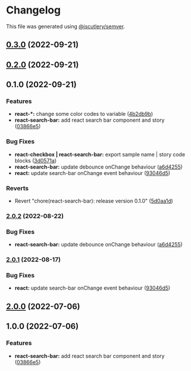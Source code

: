 # Changelog

This file was generated using [@jscutlery/semver](https://github.com/jscutlery/semver).

## [0.3.0](https://gitlab.migoinc.com/migotv/paintbox/compare/react-search-bar@0.2.0...react-search-bar@0.3.0) (2022-09-21)

## [0.2.0](https://gitlab.migoinc.com/migotv/paintbox/compare/react-search-bar@0.1.0...react-search-bar@0.2.0) (2022-09-21)

## 0.1.0 (2022-09-21)


### Features

* **react-*:** change some  color codes to variable ([4b2db9b](https://gitlab.migoinc.com/migotv/paintbox/commit/4b2db9b5c4f15ccb3b8e7261489126c3cf8b3d69))
* **react-search-bar:** add react search bar component and  story ([03866e5](https://gitlab.migoinc.com/migotv/paintbox/commit/03866e5c1f7182967bd8f77fcf776d4165c25aa2))


### Bug Fixes

* **react-checkbox | react-search-bar:** export sample name | story code blocks ([3d0571a](https://gitlab.migoinc.com/migotv/paintbox/commit/3d0571a8ce124d99b8e2b67f4bede76faeb1128d))
* **react-search-bar:** update debounce onChange behaviour ([a6d4255](https://gitlab.migoinc.com/migotv/paintbox/commit/a6d4255b408b4293eae8b57a9316c263c8266a06))
* **react:** update search-bar onChange event behaviour ([93046d5](https://gitlab.migoinc.com/migotv/paintbox/commit/93046d537c980022259af6979e2957bb6fc67fc0))


### Reverts

* Revert "chore(react-search-bar): release version 0.1.0" ([5d0aa1d](https://gitlab.migoinc.com/migotv/paintbox/commit/5d0aa1d83b852aed482dd3e747568b1b4e293ad8))

### [2.0.2](https://gitlab.migoinc.com/migotv/paintbox/compare/react-search-bar@2.0.1...react-search-bar@2.0.2) (2022-08-22)


### Bug Fixes

* **react-search-bar:** update debounce onChange behaviour ([a6d4255](https://gitlab.migoinc.com/migotv/paintbox/commit/a6d4255b408b4293eae8b57a9316c263c8266a06))

### [2.0.1](https://gitlab.migoinc.com/migotv/paintbox/compare/react-search-bar@2.0.0...react-search-bar@2.0.1) (2022-08-17)


### Bug Fixes

* **react:** update search-bar onChange event behaviour ([93046d5](https://gitlab.migoinc.com/migotv/paintbox/commit/93046d537c980022259af6979e2957bb6fc67fc0))

## [2.0.0](https://gitlab.migoinc.com/migotv/paintbox/compare/react-search-bar@1.0.0...react-search-bar@2.0.0) (2022-07-06)

## 1.0.0 (2022-07-06)


### Features

* **react-search-bar:** add react search bar component and  story ([03866e5](https://gitlab.migoinc.com/migotv/paintbox/commit/03866e5c1f7182967bd8f77fcf776d4165c25aa2))
